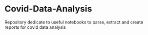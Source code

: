 # Covid-Data-Analysis
Repository dedicate to useful notebooks to parse, extract and create reports for covid data analysis
